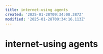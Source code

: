 ```yaml
---
title: internet-using agents
created: '2025-01-28T09:34:08.387Z'
modified: '2025-01-28T09:34:16.113Z'
---
```


# internet-using agents


